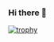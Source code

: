 ### Hi there 👋

<!--
**hadeermoustafa/hadeermoustafa** is a ✨ _special_ ✨ repository because its `README.md` (this file) appears on your GitHub profile.

Here are some ideas to get you started:

- 🔭 I’m currently working on freelancer @upwork
- 🌱 I’m currently learning React
- 👯 I’m looking to collaborate on frontend projects
- 🤔 I’m looking for help with ...
- 💬 Ask me about ...
- 📫 How to reach me: ...
- 😄 Pronouns: she/her/hers
- ⚡ Fun fact: ...
-->

[![trophy](https://github-profile-trophy.vercel.app/?username=hadeermoustafa&theme=onedark)](https://github.com/ryo-ma/github-profile-trophy)
